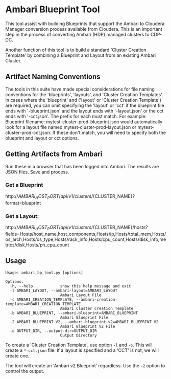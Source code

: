 # Ambari Blueprint Tool

This tool assist with building Blueprints that support the Ambari to Cloudera Manager conversion process available from Cloudera.  This is an important step in the process of converting Ambari (HDP) managed clusters to CDP-DC.

Another function of this tool is to build a standard 'Cluster Creation Template' by combining a Blueprint and Layout from an existing Ambari Cluster.

## Artifact Naming Conventions

The tools in this suite have made special considerations for file naming conventions for the 'blueprints', 'layouts', and 'Cluster Creation Templates'.  In cases where the 'blueprint' and ('layout' or 'Cluster Creation Template') are required, you can omit specifying the 'layout' or 'cct' if the blueprint file ends with '-blueprint.json' and the layout ends with '-layout.json' or the cct ends with '-cct.json'.  The prefix for each must match.  For example: Blueprint filename: mytest-cluster-prod-blueprint.json would automatically look for a layout file named mytest-cluster-prod-layout.json or mytest-cluster-prod-cct.json.  If these don't match, you will need to specify both the blueprint and layout or cct options.

## Getting Artifacts from Ambari

Run these in a browser that has been logged into Ambari.  The results are JSON files.  Save and process.

### Get a Blueprint
http://${AMBARI_HOST_PORT}/api/v1/clusters/${CLUSTER_NAME}?format=blueprint

### Get a Layout:
http://${AMBARI_HOST_PORT}/api/v1/clusters/${CLUSTER_NAME}/hosts?fields=Hosts/host_name,host_components,Hosts/ip,Hosts/total_mem,Hosts/os_arch,Hosts/os_type,Hosts/rack_info,Hosts/cpu_count,Hosts/disk_info,metrics/disk,Hosts/ph_cpu_count
 
## Usage

```
Usage: ambari_bp_tool.py [options]

Options:
  -h, --help            show this help message and exit
  -l AMBARI_LAYOUT, --ambari-layout=AMBARI_LAYOUT
                        Ambari Layout File
  -c AMBARI_CREATION_TEMPLATE, --ambari-creation-template=AMBARI_CREATION_TEMPLATE
                        Ambari Cluster Creation Template
  -b AMBARI_BLUEPRINT, --ambari-blueprint=AMBARI_BLUEPRINT
                        Ambari Blueprint File
  -2 AMBARI_BLUEPRINT_V2, --ambari-blueprint-v2=AMBARI_BLUEPRINT_V2
                        Ambari Blueprint V2 File
  -o OUTPUT_DIR, --output-dir=OUTPUT_DIR
                        Output Directory
```
  
To create a 'Cluster Creation Template', use option `-l` and `-b`.  This will create a `*-cct.json` file.  If a layout is specified and a 'CCT' is not, we will create one.

The tool will create an 'Ambari v2 Blueprint' regardless.  Use the `-2` option to control the output.                        
